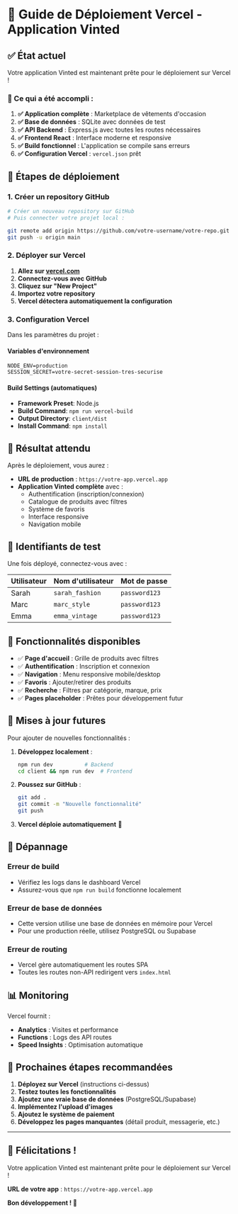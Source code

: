 # 🚀 Guide de Déploiement Vercel - Application Vinted

## ✅ État actuel

Votre application Vinted est maintenant prête pour le déploiement sur Vercel ! 

### 🎯 Ce qui a été accompli :

1. **✅ Application complète** : Marketplace de vêtements d'occasion
2. **✅ Base de données** : SQLite avec données de test
3. **✅ API Backend** : Express.js avec toutes les routes nécessaires
4. **✅ Frontend React** : Interface moderne et responsive
5. **✅ Build fonctionnel** : L'application se compile sans erreurs
6. **✅ Configuration Vercel** : `vercel.json` prêt

## 🚀 Étapes de déploiement

### 1. Créer un repository GitHub

```bash
# Créer un nouveau repository sur GitHub
# Puis connecter votre projet local :

git remote add origin https://github.com/votre-username/votre-repo.git
git push -u origin main
```

### 2. Déployer sur Vercel

1. **Allez sur [vercel.com](https://vercel.com)**
2. **Connectez-vous avec GitHub**
3. **Cliquez sur "New Project"**
4. **Importez votre repository**
5. **Vercel détectera automatiquement la configuration**

### 3. Configuration Vercel

Dans les paramètres du projet :

#### Variables d'environnement
```
NODE_ENV=production
SESSION_SECRET=votre-secret-session-tres-securise
```

#### Build Settings (automatiques)
- **Framework Preset**: Node.js
- **Build Command**: `npm run vercel-build`
- **Output Directory**: `client/dist`
- **Install Command**: `npm install`

## 🎉 Résultat attendu

Après le déploiement, vous aurez :
- **URL de production** : `https://votre-app.vercel.app`
- **Application Vinted complète** avec :
  - Authentification (inscription/connexion)
  - Catalogue de produits avec filtres
  - Système de favoris
  - Interface responsive
  - Navigation mobile

## 🔐 Identifiants de test

Une fois déployé, connectez-vous avec :

| Utilisateur | Nom d'utilisateur | Mot de passe |
|-------------|-------------------|--------------|
| Sarah | `sarah_fashion` | `password123` |
| Marc | `marc_style` | `password123` |
| Emma | `emma_vintage` | `password123` |

## 📱 Fonctionnalités disponibles

- ✅ **Page d'accueil** : Grille de produits avec filtres
- ✅ **Authentification** : Inscription et connexion
- ✅ **Navigation** : Menu responsive mobile/desktop
- ✅ **Favoris** : Ajouter/retirer des produits
- ✅ **Recherche** : Filtres par catégorie, marque, prix
- ✅ **Pages placeholder** : Prêtes pour développement futur

## 🔄 Mises à jour futures

Pour ajouter de nouvelles fonctionnalités :

1. **Développez localement** :
   ```bash
   npm run dev          # Backend
   cd client && npm run dev  # Frontend
   ```

2. **Poussez sur GitHub** :
   ```bash
   git add .
   git commit -m "Nouvelle fonctionnalité"
   git push
   ```

3. **Vercel déploie automatiquement** 🚀

## 🐛 Dépannage

### Erreur de build
- Vérifiez les logs dans le dashboard Vercel
- Assurez-vous que `npm run build` fonctionne localement

### Erreur de base de données
- Cette version utilise une base de données en mémoire pour Vercel
- Pour une production réelle, utilisez PostgreSQL ou Supabase

### Erreur de routing
- Vercel gère automatiquement les routes SPA
- Toutes les routes non-API redirigent vers `index.html`

## 📊 Monitoring

Vercel fournit :
- **Analytics** : Visites et performance
- **Functions** : Logs des API routes
- **Speed Insights** : Optimisation automatique

## 🎯 Prochaines étapes recommandées

1. **Déployez sur Vercel** (instructions ci-dessus)
2. **Testez toutes les fonctionnalités**
3. **Ajoutez une vraie base de données** (PostgreSQL/Supabase)
4. **Implémentez l'upload d'images**
5. **Ajoutez le système de paiement**
6. **Développez les pages manquantes** (détail produit, messagerie, etc.)

---

## 🎉 Félicitations !

Votre application Vinted est maintenant prête pour le déploiement sur Vercel ! 

**URL de votre app** : `https://votre-app.vercel.app`

**Bon développement ! 🚀** 